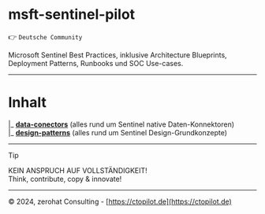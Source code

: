 # msft-sentinel-pilot

:point_right: `Deutsche Community`

Microsoft Sentinel Best Practices, inklusive Architecture Blueprints, Deployment Patterns, Runbooks und SOC Use-cases.

---

# Inhalt

|_ **[data-conectors](https://github.com/socGPT/msft-sentinel-pilot/tree/main/data-connectors)** (alles rund um Sentinel native Daten-Konnektoren) \
|_ **[design-patterns](https://github.com/socGPT/msft-sentinel-pilot/tree/main/design-patterns)** (alles rund um Sentinel Design-Grundkonzepte)

---

> [!TIP]  
> KEIN ANSPRUCH AUF VOLLSTÄNDIGKEIT! \
> Think, contribute, copy & innovate!

---

©️ 2024, zerohat Consulting - [https://ctopilot.de](https://ctopilot.de)
